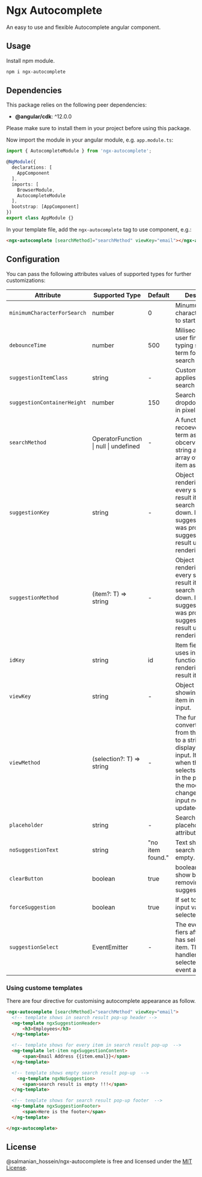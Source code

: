 # Ngx Autocomplete

An easy to use and flexible Autocomplete angular component.

## Usage

Install npm module.

```bash
npm i ngx-autocomplete
```

## Dependencies

This package relies on the following peer dependencies:

- **@angular/cdk**: ^12.0.0

Please make sure to install them in your project before using this package.

Now import the module in your angular module, e.g. ``app.module.ts``:

```ts
import { AutocompleteModule } from 'ngx-autocomplete';

@NgModule({
  declarations: [
    AppComponent
  ],
  imports: [
    BrowserModule,
    AutocompleteModule
  ],
  bootstrap: [AppComponent]
})
export class AppModule {}
```
In your template file, add the ``ngx-autocomplete`` tag to use component, e.g.:

```html
<ngx-autocomplete [searchMethod]="searchMethod" viewKey="email"></ngx-autocomplete>
```

## Configuration

You can pass the following attributes values of supported types for further customizations:

<table>
<thead>
<tr>
<th>Attribute</th>
<th>Supported Type</th>
<th>Default</th>
<th>Description</th>
</tr>
</thead>
<tbody>
  
  <tr>
    <td>
      <code>minimumCharacterForSearch</code>
    </td>
    <td>
      number
    </td>
    <td>
      0
    </td>
    <td style="vertical-align: top;">
      Minumum character needs to start searching.
    </td>
  </tr>

  <tr>
    <td><code>debounceTime</code></td>
    <td>number</td>
    <td>500</td>
    <td style="vertical-align: top;">
          Miliseconds after user finished typing search term 
      for triggering search method
        </td>
  </tr>

  <tr>
    <td>
      <code>suggestionItemClass</code>
    </td>
    <td>string</td>
    <td>-</td>
    <td style="vertical-align: top;">
      Custom CSS class applies tp every search result item.
    </td>
 </tr>

  <tr>
    <td>
      <code>suggestionContainerHeight</code>
    </td>
    <td>number</td>
    <td>150</td>
    <td style="vertical-align: top;">
      Search result dropdown height in pixell.
    </td>
  </tr>

  <tr>
    <td>
      <code>searchMethod</code>
    </td>
    <td>
        OperatorFunction<string, T[]> | null | undefined</td>
    <td>-</td>
    <td style="vertical-align: top;">
      A function wich recoeves search term as an obcervable of string and returns array of search item as result.
    </td>
  </tr>

  <tr>
    <td>
      <code>suggestionKey</code>
    </td>
    <td>string</td>
    <td>-</td>
    <td style="vertical-align: top;">
        Object field for rendering for every search result item in search result drop down.
        If suggestionMethod was provided, suggestionMethod result uses for rendering item.
    </td>
  </tr>

  <tr>
    <td>
      <code>suggestionMethod</code>
    </td>
    <td>(item?: T) => string</td>
    <td>-</td>
    <td style="vertical-align: top;">
        Object field for rendering for every search result item in search result drop down.
        If suggestionMethod was provided, suggestionMethod result uses for rendering item.
    </td>
  </tr>

  <tr>
    <td>
      <code>idKey</code>
    </td>
    <td>string</td>
    <td>id</td>
    <td style="vertical-align: top;">
        Item field name uses in track by function for rendering search result items.
    </td>
  </tr>

  <tr>
    <td>
      <code>viewKey</code>
    </td>
    <td>string</td>
    <td>-</td>
    <td style="vertical-align: top;">
        Object field for showing selected item in search input.
    </td>
  </tr>

  <tr>
    <td>
      <code>viewMethod</code>
    </td>
    <td>(selection?: T) => string</td>
    <td>-</td>
    <td style="vertical-align: top;">
        The function that converts an item from the result list to a string to display in the input.
        It is called when the user selects something in the popup or the model value changes, so the input needs to be updated
    </td>
  </tr>

  <tr>
    <td>
      <code>placeholder</code>
    </td>
    <td>string</td>
    <td>-</td>
    <td style="vertical-align: top;">
        Search input placeholder attribute value.
    </td>
  </tr>

  <tr>
    <td>
      <code>noSuggestionText</code>
    </td>
    <td>string</td>
    <td>"no item found."</td>
    <td style="vertical-align: top;">
        Text shows when search result is empty.
    </td>
  </tr>

  <tr>
    <td>
      <code>clearButton</code>
    </td>
    <td>boolean</td>
    <td>true</td>
    <td style="vertical-align: top;">
        boolean value to show  button for removing selected suggestion.
    </td>
  </tr>

  <tr>
    <td>
      <code>forceSuggestion</code>
    </td>
    <td>boolean</td>
    <td>true</td>
    <td style="vertical-align: top;">
        If set to false the input value use as selected item.
    </td>
  </tr>

  <tr>
    <td>
      <code>suggestionSelect</code>
    </td>
    <td>EventEmitter</td>
    <td>-</td>
    <td style="vertical-align: top;">
        The event that fiers after user has selected an item.
        The event handler recieves selected item as event argument.
    </td>
  </tr>

</tbody>
</table>

### Using custome templates
There are four directive for customising autocomplete appearance as follow.

```html
<ngx-autocomplete [searchMethod]="searchMethod" viewKey="email">
  <!-- template shows in search result pop-up header -->
  <ng-template ngxSuggestionHeader>
      <h3>Employees</h3>
  </ng-template>

  <!-- template shows for every item in search result pop-up  -->
  <ng-template let-item ngxSuggestionContent>
      <span>Email Address {{item.emal}}</span>
  </ng-template>

  <!-- template shows empty search result pop-up  -->
    <ng-template ngxNoSuggestion>
      <span>search result is empty !!!</span>
  </ng-template>

  <!-- template shows for search result pop-up footer  -->
  <ng-template ngxSuggestionFooter>
      <span>Here is the footer</span>
  </ng-template>

</ngx-autocomplete>
```
## License

@salmanian_hossein/ngx-autocomplete is free and licensed under the [MIT License](./LICENSE).
